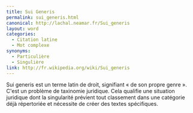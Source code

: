 ```yaml
---
title: Sui Generis
permalink: sui_generis.html
canonical: http://lachal.neamar.fr/Sui_generis
layout: word
categories:
  - Citation latine
  - Mot complexe
synonyms:
  - Particulière
  - Singulière
link: http://fr.wikipedia.org/wiki/Sui_generis
---
```


Sui generis est un terme latin de droit, signifiant « de son propre genre ». C'est un problème de taxinomie juridique. Cela qualifie une situation juridique dont la singularité prévient tout classement dans une catégorie déjà répertoriée et nécessite de créer des textes spécifiques.

